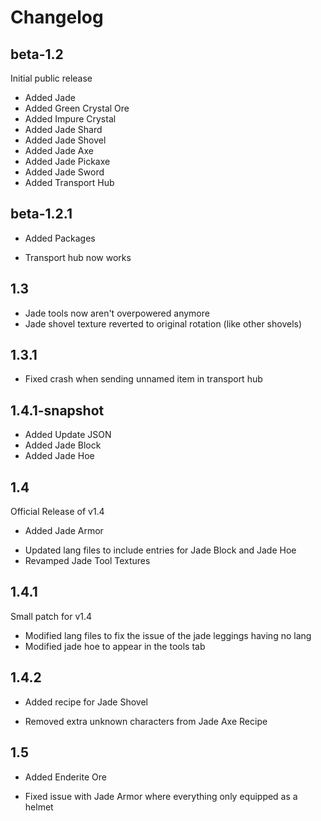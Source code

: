 Changelog
=========

beta-1.2
---------
Initial public release

+ Added Jade
+ Added Green Crystal Ore
+ Added Impure Crystal
+ Added Jade Shard
+ Added Jade Shovel
+ Added Jade Axe
+ Added Jade Pickaxe
+ Added Jade Sword
+ Added Transport Hub

beta-1.2.1
-----------
+ Added Packages

* Transport hub now works

1.3
----
* Jade tools now aren't overpowered anymore
* Jade shovel texture reverted to original rotation (like other shovels)

1.3.1
------
* Fixed crash when sending unnamed item in transport hub

1.4.1-snapshot
---------------
+ Added Update JSON
+ Added Jade Block
+ Added Jade Hoe

1.4
---------------------
Official Release of v1.4

+ Added Jade Armor

* Updated lang files to include entries for Jade Block and Jade Hoe
* Revamped Jade Tool Textures

1.4.1
------
Small patch for v1.4

* Modified lang files to fix the issue of the jade leggings having no lang
* Modified jade hoe to appear in the tools tab

1.4.2
------
+ Added recipe for Jade Shovel

* Removed extra unknown characters from Jade Axe Recipe

1.5
----
+ Added Enderite Ore

* Fixed issue with Jade Armor where everything only equipped as a helmet